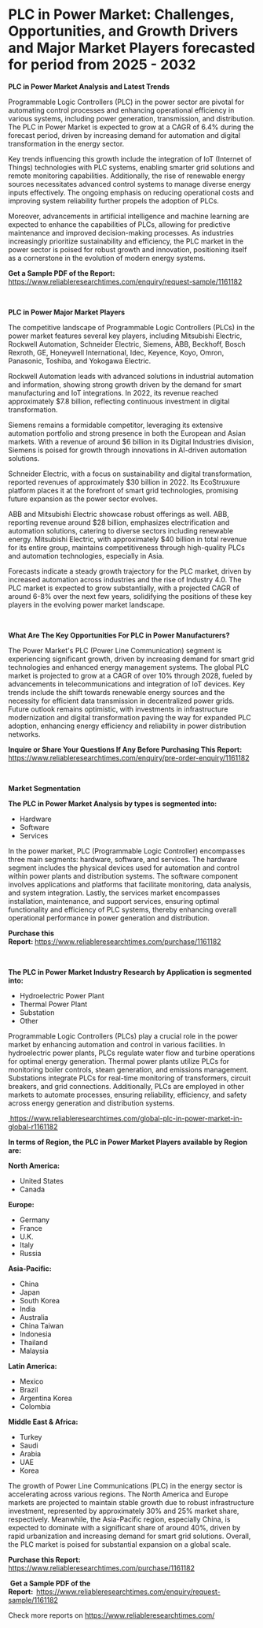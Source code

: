 <p><h1>PLC in Power Market: Challenges, Opportunities, and Growth Drivers and Major Market Players forecasted for period from 2025 - 2032</h1></p><p><strong>PLC in Power Market Analysis and Latest Trends</strong></p>
<p><p>Programmable Logic Controllers (PLC) in the power sector are pivotal for automating control processes and enhancing operational efficiency in various systems, including power generation, transmission, and distribution. The PLC in Power Market is expected to grow at a CAGR of 6.4% during the forecast period, driven by increasing demand for automation and digital transformation in the energy sector. </p><p>Key trends influencing this growth include the integration of IoT (Internet of Things) technologies with PLC systems, enabling smarter grid solutions and remote monitoring capabilities. Additionally, the rise of renewable energy sources necessitates advanced control systems to manage diverse energy inputs effectively. The ongoing emphasis on reducing operational costs and improving system reliability further propels the adoption of PLCs.</p><p>Moreover, advancements in artificial intelligence and machine learning are expected to enhance the capabilities of PLCs, allowing for predictive maintenance and improved decision-making processes. As industries increasingly prioritize sustainability and efficiency, the PLC market in the power sector is poised for robust growth and innovation, positioning itself as a cornerstone in the evolution of modern energy systems.</p></p>
<p><strong>Get a Sample PDF of the Report:&nbsp;</strong> <a href="https://www.reliableresearchtimes.com/enquiry/request-sample/1161182?utm_campaign=3536&utm_medium=2&utm_source=Github&utm_content=ia&utm_term=22032025&utm_id=plc-in-power">https://www.reliableresearchtimes.com/enquiry/request-sample/1161182</a></p>
<p>&nbsp;</p>
<p><strong>PLC in Power Major Market Players</strong></p>
<p><p>The competitive landscape of Programmable Logic Controllers (PLCs) in the power market features several key players, including Mitsubishi Electric, Rockwell Automation, Schneider Electric, Siemens, ABB, Beckhoff, Bosch Rexroth, GE, Honeywell International, Idec, Keyence, Koyo, Omron, Panasonic, Toshiba, and Yokogawa Electric. </p><p>Rockwell Automation leads with advanced solutions in industrial automation and information, showing strong growth driven by the demand for smart manufacturing and IoT integrations. In 2022, its revenue reached approximately $7.8 billion, reflecting continuous investment in digital transformation.</p><p>Siemens remains a formidable competitor, leveraging its extensive automation portfolio and strong presence in both the European and Asian markets. With a revenue of around $6 billion in its Digital Industries division, Siemens is poised for growth through innovations in AI-driven automation solutions.</p><p>Schneider Electric, with a focus on sustainability and digital transformation, reported revenues of approximately $30 billion in 2022. Its EcoStruxure platform places it at the forefront of smart grid technologies, promising future expansion as the power sector evolves.</p><p>ABB and Mitsubishi Electric showcase robust offerings as well. ABB, reporting revenue around $28 billion, emphasizes electrification and automation solutions, catering to diverse sectors including renewable energy. Mitsubishi Electric, with approximately $40 billion in total revenue for its entire group, maintains competitiveness through high-quality PLCs and automation technologies, especially in Asia.</p><p>Forecasts indicate a steady growth trajectory for the PLC market, driven by increased automation across industries and the rise of Industry 4.0. The PLC market is expected to grow substantially, with a projected CAGR of around 6-8% over the next few years, solidifying the positions of these key players in the evolving power market landscape.</p></p>
<p>&nbsp;</p>
<p><strong>What Are The Key Opportunities For PLC in Power Manufacturers?</strong></p>
<p><p>The Power Market's PLC (Power Line Communication) segment is experiencing significant growth, driven by increasing demand for smart grid technologies and enhanced energy management systems. The global PLC market is projected to grow at a CAGR of over 10% through 2028, fueled by advancements in telecommunications and integration of IoT devices. Key trends include the shift towards renewable energy sources and the necessity for efficient data transmission in decentralized power grids. Future outlook remains optimistic, with investments in infrastructure modernization and digital transformation paving the way for expanded PLC adoption, enhancing energy efficiency and reliability in power distribution networks.</p></p>
<p><strong>Inquire or Share Your Questions If Any Before Purchasing This Report:</strong> <a href="https://www.reliableresearchtimes.com/enquiry/pre-order-enquiry/1161182?utm_campaign=3536&utm_medium=2&utm_source=Github&utm_content=ia&utm_term=22032025&utm_id=plc-in-power">https://www.reliableresearchtimes.com/enquiry/pre-order-enquiry/1161182</a></p>
<p>&nbsp;</p>
<p><strong>Market Segmentation</strong></p>
<p><strong>The PLC in Power Market Analysis by types is segmented into:</strong></p>
<p><ul><li>Hardware</li><li>Software</li><li>Services</li></ul></p>
<p><p>In the power market, PLC (Programmable Logic Controller) encompasses three main segments: hardware, software, and services. The hardware segment includes the physical devices used for automation and control within power plants and distribution systems. The software component involves applications and platforms that facilitate monitoring, data analysis, and system integration. Lastly, the services market encompasses installation, maintenance, and support services, ensuring optimal functionality and efficiency of PLC systems, thereby enhancing overall operational performance in power generation and distribution.</p></p>
<p><strong>Purchase this Report:&nbsp;</strong><a href="https://www.reliableresearchtimes.com/purchase/1161182?utm_campaign=3536&utm_medium=2&utm_source=Github&utm_content=ia&utm_term=22032025&utm_id=plc-in-power">https://www.reliableresearchtimes.com/purchase/1161182</a></p>
<p>&nbsp;</p>
<p><strong>The PLC in Power Market Industry Research by Application is segmented into:</strong></p>
<p><ul><li>Hydroelectric Power Plant</li><li>Thermal Power Plant</li><li>Substation</li><li>Other</li></ul></p>
<p><p>Programmable Logic Controllers (PLCs) play a crucial role in the power market by enhancing automation and control in various facilities. In hydroelectric power plants, PLCs regulate water flow and turbine operations for optimal energy generation. Thermal power plants utilize PLCs for monitoring boiler controls, steam generation, and emissions management. Substations integrate PLCs for real-time monitoring of transformers, circuit breakers, and grid connections. Additionally, PLCs are employed in other markets to automate processes, ensuring reliability, efficiency, and safety across energy generation and distribution systems.</p></p>
<p><a href="https://www.reliableresearchtimes.com/global-plc-in-power-market-in-global-r1161182?utm_campaign=3536&utm_medium=2&utm_source=Github&utm_content=ia&utm_term=22032025&utm_id=plc-in-power">&nbsp;https://www.reliableresearchtimes.com/global-plc-in-power-market-in-global-r1161182</a></p>
<p><strong>In terms of Region, the PLC in Power Market Players available by Region are:</strong></p>
<p>
    <p> <strong> North America: </strong>
        <ul>
            <li>United States</li>
            <li>Canada</li>
        </ul>
        </p> 
    <p> <strong> Europe: </strong>
        <ul>
            <li>Germany</li>
            <li>France</li>
            <li>U.K.</li>
            <li>Italy</li>
            <li>Russia</li>
        </ul>
        </p> 
    <p> <strong> Asia-Pacific: </strong>
        <ul>
            <li>China</li>
            <li>Japan</li>
            <li>South Korea</li>
            <li>India</li>
            <li>Australia</li>
            <li>China Taiwan</li>
            <li>Indonesia</li>
            <li>Thailand</li>
            <li>Malaysia</li>
        </ul>
        </p> 
    <p> <strong> Latin America: </strong>
        <ul>
            <li>Mexico</li>
            <li>Brazil</li>
            <li>Argentina Korea</li>
            <li>Colombia</li>
        </ul>
        </p> 
    <p> <strong> Middle East & Africa: </strong>
        <ul>
            <li>Turkey</li>
            <li>Saudi</li>
            <li>Arabia</li>
            <li>UAE</li>
            <li>Korea</li>
        </ul>
    </p>
    </p>
<p><p>The growth of Power Line Communications (PLC) in the energy sector is accelerating across various regions. The North America and Europe markets are projected to maintain stable growth due to robust infrastructure investment, represented by approximately 30% and 25% market share, respectively. Meanwhile, the Asia-Pacific region, especially China, is expected to dominate with a significant share of around 40%, driven by rapid urbanization and increasing demand for smart grid solutions. Overall, the PLC market is poised for substantial expansion on a global scale.</p></p>
<p><strong>Purchase this Report: </strong><a href="https://www.reliableresearchtimes.com/purchase/1161182?utm_campaign=3536&utm_medium=2&utm_source=Github&utm_content=ia&utm_term=22032025&utm_id=plc-in-power">https://www.reliableresearchtimes.com/purchase/1161182</a></p>
<p>&nbsp;<strong>Get a Sample PDF of the Report:&nbsp;&nbsp;</strong><a href="https://www.reliableresearchtimes.com/enquiry/request-sample/1161182?utm_campaign=3536&utm_medium=2&utm_source=Github&utm_content=ia&utm_term=22032025&utm_id=plc-in-power">https://www.reliableresearchtimes.com/enquiry/request-sample/1161182</a></p>
<p><strong></strong></p>
<p>Check more reports on <a href="https://www.reliableresearchtimes.com/?utm_campaign=3536&utm_medium=2&utm_source=Github&utm_content=ia&utm_term=22032025&utm_id=plc-in-power">https://www.reliableresearchtimes.com/</a></p>